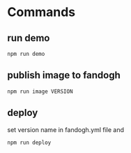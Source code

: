 # Commands
## run demo
```
npm run demo
``` 

## publish image to fandogh
```
npm run image VERSION
``` 

## deploy
set version name in fandogh.yml file and 
```
npm run deploy
```